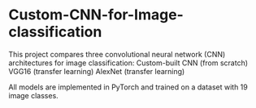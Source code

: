 # Custom-CNN-for-Image-classification
This project compares three convolutional neural network (CNN) architectures for image classification:
Custom-built CNN (from scratch)
VGG16 (transfer learning)
AlexNet (transfer learning)

All models are implemented in PyTorch and trained on a dataset with 19 image classes.


